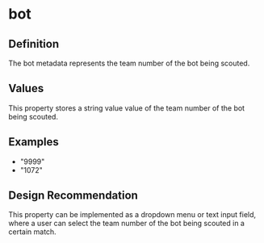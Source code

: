 # bot

## Definition
The bot metadata represents the team number of the bot being scouted.

## Values
This property stores a string value value of the team number of the bot being scouted.

## Examples
- "9999"
- "1072"

## Design Recommendation
This property can be implemented as a dropdown menu or text input field, where a user can select the team number of the bot being scouted in a certain match.